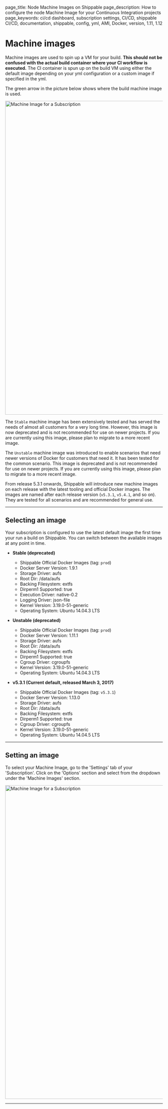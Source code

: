 page_title: Node Machine Images on Shippable
page_description: How to configure the node Machine Image for your Continuous Integration projects
page_keywords: ci/cd dashboard, subscription settings, CI/CD, shippable CI/CD, documentation, shippable, config, yml, AMI, Docker, version, 1.11, 1.12

# Machine images
Machine images are used to spin up a VM for your build. **This should not be confused with the actual build container where your CI workflow is executed.** The CI container is spun up on the build VM using either the default image depending on your yml configuration or a custom image if specified in the yml.

The green arrow in the picture below shows where the build machine image is used.

<img src="../../images/advancedOptions/shippableOverview.png"
alt="Machine Image for a Subscription" style="width:1000px;"/>

The `Stable` machine image has been extensively tested and has served the needs of almost all customers for a very long time. However, this image is now deprecated and is not recommended for use on newer projects. If you are currently using this image, please plan to migrate to a more recent image.

The `Unstable` machine image was introduced to enable scenarios that need newer versions of Docker for customers that need it. It has been tested for the common scenario. This image is deprecated and is not recommended for use on newer projects. If you are currently using this image, please plan to migrate to a more recent image.

From release 5.3.1 onwards, Shippable will introduce new machine images on each release with the latest tooling and official Docker images. The images are named after each release version (`v5.3.1`, `v5.4.1`, and so on). They are tested for all scenarios and are recommended for general use.

---
## Selecting an image

Your subscription is configured to use the latest default image the first time your run a build on Shippable. You can switch between the available images at any point in time.

* **Stable (deprecated)**
    * Shippable Official Docker Images (tag: `prod`)
    * Docker Server Version: 1.9.1
    * Storage Driver: aufs
    * Root Dir: /data/aufs
    * Backing Filesystem: extfs
    * Dirperm1 Supported: true
    * Execution Driver: native-0.2
    * Logging Driver: json-file
    * Kernel Version: 3.19.0-51-generic
    * Operating System: Ubuntu 14.04.3 LTS

* **Unstable (deprecated)**
    * Shippable Official Docker Images (tag: `prod`)
    * Docker Server Version: 1.11.1
    * Storage Driver: aufs
    * Root Dir: /data/aufs
    * Backing Filesystem: extfs
    * Dirperm1 Supported: true
    * Cgroup Driver: cgroupfs
    * Kernel Version: 3.19.0-51-generic
    * Operating System: Ubuntu 14.04.3 LTS

* **v5.3.1 (Current default, released March 3, 2017)**
    * Shippable Official Docker Images (tag: `v5.3.1`)
    * Docker Server Version: 1.13.0
    * Storage Driver: aufs
    * Root Dir: /data/aufs
    * Backing Filesystem: extfs
    * Dirperm1 Supported: true
    * Cgroup Driver: cgroupfs
    * Kernel Version: 3.19.0-51-generic
    * Operating System: Ubuntu 14.04.5 LTS

---
## Setting an image

To select your Machine Image, go to the 'Settings' tab of your 'Subscription'. Click on the 'Options' section and select from the dropdown under the 'Machine Images' section.

<img src="../../images/advancedOptions/machineImage.png"
alt="Machine Image for a Subscription" style="width:1000px;"/>

---
